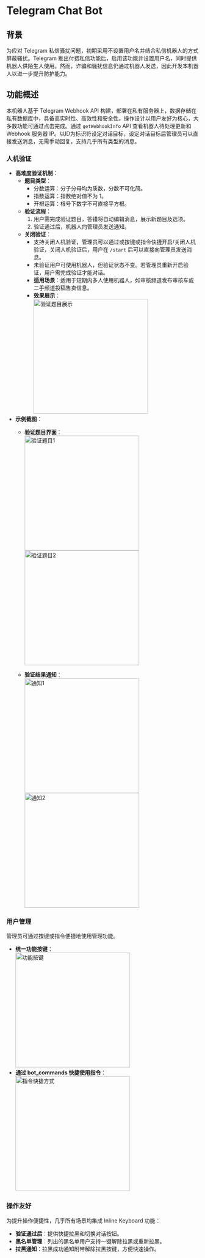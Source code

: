 # Telegram Chat Bot

## 背景
为应对 Telegram 私信骚扰问题，初期采用不设置用户名并结合私信机器人的方式屏蔽骚扰。Telegram 推出付费私信功能后，启用该功能并设置用户名，同时提供机器人供陌生人使用。然而，诈骗和骚扰信息仍通过机器人发送，因此开发本机器人以进一步提升防护能力。

## 功能概述
本机器人基于 Telegram Webhook API 构建，部署在私有服务器上，数据存储在私有数据库中，具备高实时性、高效性和安全性。操作设计以用户友好为核心，大多数功能可通过点击完成。通过 `getWebhookInfo` API 查看机器人待处理更新和 Webhook 服务器 IP。以ID为标识符设定对话目标，设定对话目标后管理员可以直接发送消息，无需手动回复，支持几乎所有类型的消息。

### 人机验证
- **高难度验证机制**：
  - **题目类型**：
    - 分数运算：分子分母均为质数，分数不可化简。
    - 指数运算：指数绝对值不为 1。
    - 开根运算：根号下数字不可直接平方根。
  - **验证流程**：
    1. 用户需完成验证题目，答错将自动编辑消息，展示新题目及选项。
    2. 验证通过后，机器人向管理员发送通知。
  - **关闭验证**：
    - 支持关闭人机验证，管理员可以通过或按键或指令快捷开启/关闭人机验证，关闭人机验证后，用户在 `/start` 后可以直接向管理员发送消息。
    - 未验证用户可使用机器人，但验证状态不变。若管理员重新开启验证，用户需完成验证才能对话。
    - **适用场景**：适用于短期内多人使用机器人，如审核频道发布审核车或二手频道投稿售卖信息。
    - **效果展示**：  
      <img src="https://github.com/user-attachments/assets/c7283724-1f3a-4a66-96fa-01c84211b75b" alt="验证题目展示" width="300" style="display: inline-block; margin-right: 10px;" />
- **示例截图**：
  - **验证题目界面**：  
    <img src="https://github.com/user-attachments/assets/d3b77cab-aeab-43c9-a93e-5621990cfca1" alt="验证题目1" width="300" style="display: inline-block; margin-right: 10px;" />  <img src="https://github.com/user-attachments/assets/8c00a672-ecfb-48d4-84a6-68aaa0c9ca49" alt="验证题目2" width="300" style="display: inline-block;" />
    
  - **验证结果通知**：  
    <img src="https://github.com/user-attachments/assets/507cb6c7-b1ac-4d27-bdcf-cefe9ea18908" alt="通知1" width="300" style="display: inline-block;" />  <img src="https://github.com/user-attachments/assets/39dd2db9-93fa-4e84-a956-d2f6c6b42423" alt="通知2" width="300" style="display: inline-block;" />
    

### 用户管理
管理员可通过按键或指令便捷地使用管理功能。
- **统一功能按键**：  
  <img src="https://github.com/user-attachments/assets/703411aa-643c-4d76-9b40-a91a2d02006e" alt="功能按键" width="300" style="display: inline-block; margin-right: 10px;" />
- **通过 bot_commands 快捷使用指令**：  
  <img src="https://github.com/user-attachments/assets/6aee052c-1237-42df-83f8-3204f9c154b1" alt="指令快捷方式" width="300" style="display: inline-block; margin-right: 10px;" />

### 操作友好
为提升操作便捷性，几乎所有场景均集成 Inline Keyboard 功能：
- **验证通过后**：提供快捷拉黑和切换对话按钮。
- **黑名单管理**：列出的黑名单用户支持一键解除拉黑或重新拉黑。
- **拉黑通知**：拉黑成功通知附带解除拉黑按键，方便快速操作。
